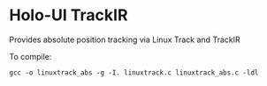 # Holo-UI TrackIR

Provides absolute position tracking via Linux Track and TrackIR

To compile:

    gcc -o linuxtrack_abs -g -I. linuxtrack.c linuxtrack_abs.c -ldl
